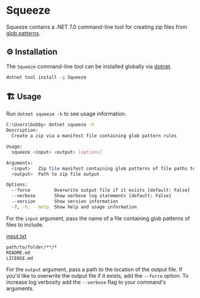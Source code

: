 # Squeeze

Squeeze contains a .NET 7.0 command-line tool for creating zip files from [glob patterns](https://en.wikipedia.org/wiki/Glob_(programming)).

## ⚙️ Installation

The `Squeeze` command-line tool can be installed globally via [dotnet](https://dotnet.microsoft.com/).

```sh
dotnet tool install -g Squeeze
```

## 🏗️ Usage

Run `dotnet squeeze -h` to see usage information.

```sh
C:\Users\bobby> dotnet squeeze -h
Description:
  Create a zip via a manifest file containing glob pattern rules

Usage:
  squeeze <input> <output> [options]

Arguments:
  <input>   Zip file manifest containing glob patterns of file paths to include
  <output>  Path to zip file output

Options:
  --force         Overwrite output file if it exists [default: False]
  --verbose       Show verbose log statements [default: False]
  --version       Show version information
  -?, -h, --help  Show help and usage information
```

For the `input` argument, pass the name of a file containing glob patterns of files to include. 

[input.txt](./input.txt)
```txt
path/to/folder/**/*
README.md
LICENSE.md
```

For the `output` argument, pass a path to the location of the output file. If you'd like to overwrite the output file if it exists, add the `--force` option. To increase log verbosity add the `--verbose` flag to your command's arguments.
